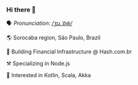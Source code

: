 ### Hi there 👋

🗣️ _Pronunciation: [/ʒu.ˈɐ̃w̃/](https://pt.forvo.com/word/jo%C3%A3o/#pt_br)_

🌎 Sorocaba region, São Paulo, Brazil

👷 Building Financial Infrastructure @ Hash.com.br

⚒️ Specializing in Node.js

🌱 Interested in Kotlin, Scala, Akka
